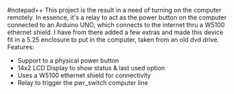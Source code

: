#notepad++
This project is the result in a need of turning on the computer remotely.
In essence, it's a relay to act as the power button on the computer connected to an Arduino UNO, which connects to the internet thru a W5100 ethernet shield.
I have from there added a few extras and made this device fit in a 5.25 enclosure to put in the computer, taken from an old dvd drive.
Features:

- Support to a physical power button
- 14x2 LCD Display to show status & last used option
- Uses a W5100 ethernet shield for connectivity
- Relay to trigger the pwr_switch computer line


